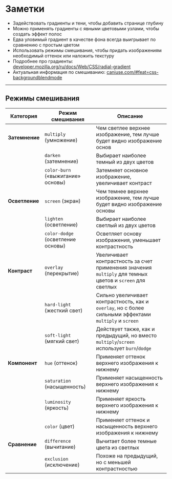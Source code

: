 # Заметки
* Задействовать градиенты и тени, чтобы добавить странице глубину
* Можно применять градиенты с явными цветовыми узлами, чтобы создать эффект полос
* Едва уловимый градиент в качестве фона всегда выигрывает по сравнению с простым цветом
* Использовать режимы смешивания, чтобы придать изображениям необходимый оттенок или наложить текстуру
* Подробнее про градиенты: [developer.mozilla.org/ru/docs/Web/CSS/radial-gradient](https://developer.mozilla.org/ru/docs/Web/CSS/radial-gradient)
* Актуальная информация по смешиванию: [caniuse.com/#feat=css-backgroundblendmode](https://caniuse.com/#feat=css-backgroundblendmode)
***
## Режимы смешивания

Категория | Режим смешивания | Описание
--| -- | --
**Затемнение** | `multiply` (умножение) | Чем светлее верхнее изображение, тем лучше будет видно изображение основ
&nbsp;| `darken` (затемнение) | Выбирает наиболее темный из двух цветов
&nbsp;| `color-burn` (&laquo;выжигание&raquo; основы) | Затемняет основное изображение, увеличивает контраст
**Осветление** | `screen` (экран) | Чем темнее верхнее изображение, тем лучше будет видно изображение основы
&nbsp; |`lighten` (осветление)| Выбирает наиболее светлый из двух цветов
&nbsp; |`color-dodge` (осветление основы)| Осветляет основу изображения, уменьшает контрастность
**Контраст** | `overlay` (перекрытие) | Увеличивает контрастность за счет применения значения `multiply` для темных цветов и `screen` для светлых
&nbsp;| `hard-light` (жесткий свет) | Сильно увеличивает контрастность, как и `overlay`, но с более сильными эффектами `multiply` и `screen`
&nbsp;| `soft-light` (мягкий свет) | Действует также, как и предыдущий, но вместо `multiply`/`screen` использует `burn`/`dodge`
**Компонент** | `hue` (оттенок) |Применяет оттенок верхнего изображения к нижнему
&nbsp;| `saturation` (насыщенность) | Применяет насыщенность верхнего изображения к нижнему
&nbsp;| `luminosity` (яркость) | Применяет яркость верхнего изображения к нижнему
&nbsp;| `color` (цвет) | Применяет оттенок и насыщенность верхнего изображения к нижнему
**Сравнение** | `difference` (вычитание) | Вычитает более темные цвета из светлых
&nbsp;| `exclusion` (исключение) | Похоже на предыдущий, но с меньшей контрастностью